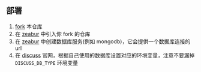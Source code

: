 
## 部署

1. [fork](https://github.com/discussjs/zeabur-quick-deploy/fork) 本仓库
2. 在 [zeabur](https://zeabur.com) 中引入你 fork 的仓库
3. 在 [zeabur](https://zeabur.com) 中创建数据库服务(例如 mongodb)，它会提供一个数据库连接的 url
4. 在 [discuss](https://discuss.js.org/guide/More-DataBase.html) 官网，根据自己使用的数据库设置对应的环境变量，注意不要漏掉 `DISCUSS_DB_TYPE` 环境变量